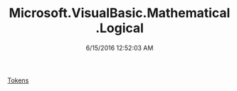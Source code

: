 ﻿---
title: Microsoft.VisualBasic.Mathematical.Logical
date: 6/15/2016 12:52:03 AM
---

[Tokens](T-Microsoft.VisualBasic.Mathematical.Logical.Tokens.html)
